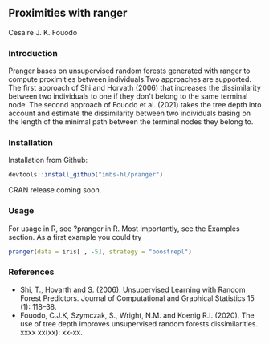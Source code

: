 ## Proximities with ranger
Cesaire J. K. Fouodo

### Introduction
Pranger bases on unsupervised random forests generated with ranger to compute proximities between individuals.Two approaches are supported. The first approach of Shi and Horvath (2006) that increases the dissimilarity between two individuals to one if they don't belong to the same terminal node. The second approach of Fouodo et al. (2021) takes the tree depth into account and estimate the dissimilarity between two individuals basing on the length of the minimal path between the terminal nodes they belong to.

### Installation
Installation from Github:
```R
devtools::install_github("imbs-hl/pranger")
```

CRAN release coming soon.

### Usage
For usage in R, see ?pranger in R. Most importantly, see the Examples section. As a first example you could try 

```R  
pranger(data = iris[ , -5], strategy = "boostrepl")
```

### References
* Shi, T., Hovarth and S. (2006). Unsupervised Learning with Random Forest Predictors. Journal of Computational and Graphical Statistics 15 (1): 118–38.
* Fouodo, C.J.K, Szymczak, S., Wright, N.M. and Koenig R.I. (2020). The use of tree depth improves unsupervised random forests dissimilarities. xxxx xx(xx): xx-xx.
